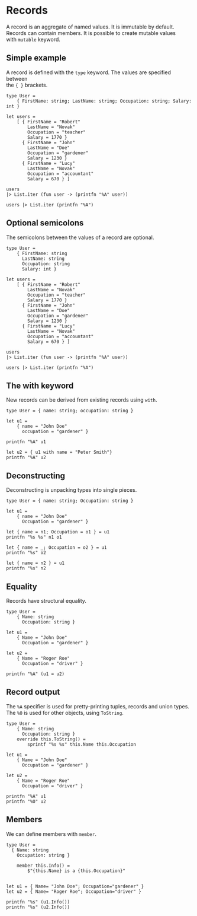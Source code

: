 # Records

A record is an aggregate of named values. It is immutable by default.  
Records can contain members. It is possible to create mutable values  
with `mutable` keyword.

## Simple example

A record is defined with the `type` keyword. The values are specified between  
the `{ }` brackets.  

```F#
type User =
    { FirstName: string; LastName: string; Occupation: string; Salary: int }

let users =
    [ { FirstName = "Robert"
        LastName = "Novak"
        Occupation = "teacher"
        Salary = 1770 }
      { FirstName = "John"
        LastName = "Doe"
        Occupation = "gardener"
        Salary = 1230 }
      { FirstName = "Lucy"
        LastName = "Novak"
        Occupation = "accountant"
        Salary = 670 } ]

users
|> List.iter (fun user -> (printfn "%A" user))

users |> List.iter (printfn "%A")
```

## Optional semicolons 

The semicolons between the values of a record are optional.  

```F#
type User =
    { FirstName: string
      LastName: string
      Occupation: string
      Salary: int }

let users =
    [ { FirstName = "Robert"
        LastName = "Novak"
        Occupation = "teacher"
        Salary = 1770 }
      { FirstName = "John"
        LastName = "Doe"
        Occupation = "gardener"
        Salary = 1230 }
      { FirstName = "Lucy"
        LastName = "Novak"
        Occupation = "accountant"
        Salary = 670 } ]

users
|> List.iter (fun user -> (printfn "%A" user))

users |> List.iter (printfn "%A")
```

## The with keyword

New records can be derived from existing records using `with`.  

```F#
type User = { name: string; occupation: string }

let u1 =
    { name = "John Doe"
      occupation = "gardener" }

printfn "%A" u1

let u2 = { u1 with name = "Peter Smith"}
printfn "%A" u2
```

## Deconstructing

Deconstructing is unpacking types into single pieces.  

```F#
type User = { name: string; Occupation: string }

let u1 =
    { name = "John Doe"
      Occupation = "gardener" }

let { name = n1; Occupation = o1 } = u1
printfn "%s %s" n1 o1

let { name = _; Occupation = o2 } = u1
printfn "%s" o2

let { name = n2 } = u1
printfn "%s" n2
```

## Equality

Records have structural equality.

```F#
type User =
    { Name: string
      Occupation: string }

let u1 =
    { Name = "John Doe"
      Occupation = "gardener" }

let u2 =
    { Name = "Roger Roe"
      Occupation = "driver" }

printfn "%A" (u1 = u2)
```


## Record output 

The `%A` specifier is used for pretty-printing tuples, records and union types.
The `%O` is used for other objects, using `ToString`.  

```F#
type User =
    { Name: string
      Occupation: string }
    override this.ToString() =
        sprintf "%s %s" this.Name this.Occupation

let u1 =
    { Name = "John Doe"
      Occupation = "gardener" }

let u2 =
    { Name = "Roger Roe"
      Occupation = "driver" }

printfn "%A" u1
printfn "%O" u2
```

## Members

We can define members with `member`.  

```F#
type User =
  { Name: string
    Occupation: string }

    member this.Info() =
        $"{this.Name} is a {this.Occupation}"


let u1 = { Name= "John Doe"; Occupation="gardener" }
let u2 = { Name= "Roger Roe"; Occupation="driver" }

printfn "%s" (u1.Info())
printfn "%s" (u2.Info())
```





